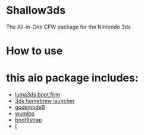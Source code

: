 # Shallow3ds
The All-in-One CFW package for the Nintendo 3ds

# How to use

# this aio package includes:
* [luma3ds boot.firm](https://github.com/LumaTeam/Luma3DS)
* [3ds homebrew launcher](https://github.com/fincs/new-hbmenu)
* [godemode9](https://github.com/d0k3/GodMode9)
* [wumibo](https://github.com/hax0kartik/wumiibo)
* [boot9strap](https://github.com/SciresM/boot9strap)
* [
